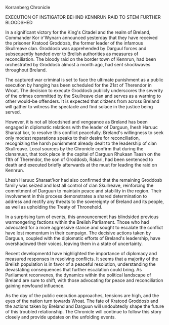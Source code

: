 Korranberg Chronicle

EXECUTION OF INSTIGATOR BEHIND KENNRUN RAID TO STEM FURTHER BLOODSHED

In a significant victory for the King's Citadel and the realm of Breland, Commander Kor ir'Wynarn announced yesterday that they have received the prisoner Kratood Groddosb, the former leader of the infamous Skullreave clan. Groddosb was apprehended by Darguul forces and subsequently handed over to Brelish authorities as measures of reconciliation. The bloody raid on the border town of Kennrun, had been orchestrated by Groddosb almost a month ago, had sent shockwaves throughout Breland.

The captured war criminal is set to face the ultimate punishment as a public execution by hanging has been scheduled for the 21st of Therendor in Wroat. The decision to execute Groddosb publicly underscores the severity of the crimes committed by the Skullreave clan and serves as a warning to other would-be offenders. It is expected that citizens from across Breland will gather to witness the spectacle and find solace in the justice being served.

However, it is not all bloodshed and vengeance as Breland has been engaged in diplomatic relations with the leader of Darguun, lhesh Haruuc Sharaat'kor, to resolve this conflict peacefully. Breland's willingness to seek only modest reparations speaks to their desire for reconciliation, recognizing the harsh punishment already dealt to the leadership of clan Skullreave. Local sources by the Chronicle confirm that during the clansmuut, that took place in the capital of Darguun Rhukaan Taash on the 11th of Therendor, the son of Groddosb, Rakari, had been sentenced to death and executed briefly afterwards at the muut for leading the raid on Kennrun.

Lhesh Haruuc Sharaat'kor had also confirmed that the remaining Groddosb family was seized and lost all control of clan Skullreave, reinforcing the commitment of Darguun to maintain peace and stability in the region. Their involvement in this process demonstrates a shared determination to address and rectify any threats to the sovereignty of Breland and its people, as well as upholding the Treaty of Thronehold.

In a surprising turn of events, this announcement has blindsided previous warmongering factions within the Brelish Parliament. Those who had advocated for a more aggressive stance and sought to escalate the conflict have lost momentum in their campaign. The decisive actions taken by Darguun, coupled with the diplomatic efforts of Breland's leadership, have overshadowed their voices, leaving them in a state of uncertainty.

Recent developmentd have highlighted the importance of diplomacy and measured responses in resolving conflicts. It seems that a majority of the Brelish population is in favor of a peaceful resolution, understanding the devastating consequences that further escalation could bring. As Parliament reconvenes, the dynamics within the political landscape of Breland are sure to shift, with those advocating for peace and reconciliation gaining newfound influence.

As the day of the public execution approaches, tensions are high, and the eyes of the nation turn towards Wroat. The fate of Kratood Groddosb and the actions taken by Breland and Darguun will undoubtedly shape the future of this troubled relationship. The Chronicle will continue to follow this story closely and provide updates on the unfolding events.